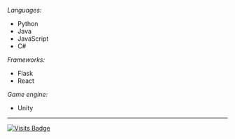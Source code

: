 *Languages:*
* Python
* Java
* JavaScript
* C#

*Frameworks:*
* Flask
* React

*Game engine:*
* Unity
_________________
[![Visits Badge](https://badges.pufler.dev/visits/{dklarin}/{dklarin})](https://www.google.com)



